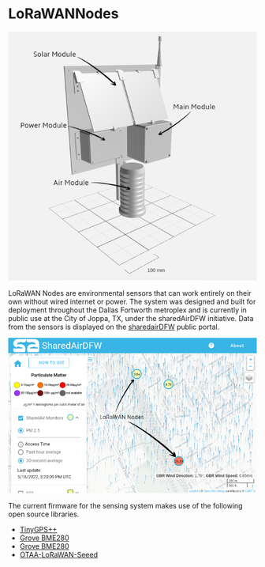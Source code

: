 # LoRaWANNodes
![LoRAWAN Node Design](https://raw.githubusercontent.com/mi3nts/LoRaWANNodes/main/resources/design.png)

LoRaWAN Nodes are environmental sensors that can work entirely on their own without wired internet or power. The system was designed and built for deployment throughout the Dallas Fortworth metroplex and is currently in public use at the City of Joppa, TX, under the sharedAirDFW initiative. Data from the sensors is displayed on the [sharedairDFW](https://www.sharedairdfw.com/) public portal. 

![SharedAIrDFW.com](https://raw.githubusercontent.com/mi3nts/LoRaWANNodes/main/resources/sharedAirDFWPortal.png)

The current firmware for the sensing system makes use of the following open source libraries. 
 - [TinyGPS++](https://github.com/mikalhart/TinyGPSPlus)
 - [Grove BME280](https://github.com/Seeed-Studio/Grove_BME280)
 - [Grove BME280](https://github.com/adafruit/Adafruit_INA219)
 - [OTAA-LoRaWAN-Seeed](https://github.com/toddkrein/OTAA-LoRaWAN-Seeed/blob/master/LoRaWan.h)

